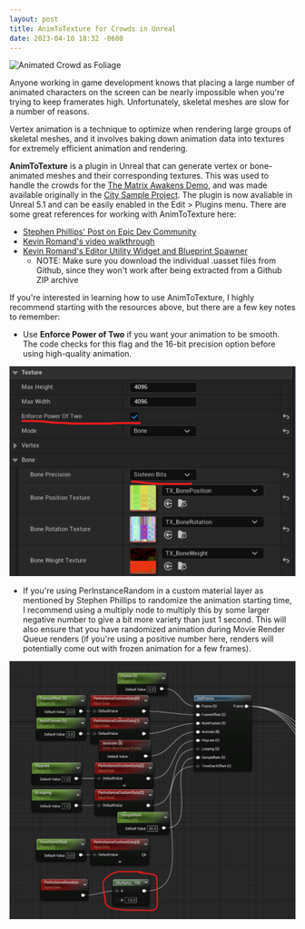 ```yaml
---
layout: post
title: AnimToTexture for Crowds in Unreal
date: 2023-04-10 18:32 -0600
---
```


![Animated Crowd as Foliage](/assets/img/animtotexture/Foliage.gif)

Anyone working in game development knows that placing a large number of animated characters on the screen can be nearly impossible when you're trying to keep framerates high.  Unfortunately, skeletal meshes are slow for a number of reasons.  

Vertex animation is a technique to optimize when rendering large groups of skeletal meshes, and it involves baking down animation data into textures for extremely efficient animation and rendering.  

**AnimToTexture** is a plugin in Unreal that can generate vertex or bone-animated meshes and their corresponding textures.  This was used to handle the crowds for the [The Matrix Awakens Demo](https://www.youtube.com/watch?v=WU0gvPcc3jQ&ab_channel=UnrealEngine), and was made available originally in the [City Sample Project](https://www.unrealengine.com/marketplace/en-US/learn/city-sample?sessionInvalidated=true).  The plugin is now avaliable in Unreal 5.1 and can be easily enabled in the Edit > Plugins menu. There are some great references for working with AnimToTexture here:

- [Stephen Phillips' Post on Epic Dev Community](https://dev.epicgames.com/community/learning/tutorials/daE9/unreal-engine-baking-out-vertex-animation-in-editor-with-animtotexture)
- [Kevin Romand's video walkthrough](https://www.youtube.com/watch?v=vrlFozqB0jA&ab_channel=TrashPraxis)
- [Kevin Romand's Editor Utility Widget and Blueprint Spawner](https://github.com/kromond/AnimToTextureHelpers)
  + NOTE: Make sure you download the individual .uasset files from Github, since they won't work after being extracted from a Github ZIP archive

If you're interested in learning how to use AnimToTexture, I highly recommend starting with the resources above, but there are a few key notes to remember:

- Use **Enforce Power of Two** if you want your animation to be smooth.  The code checks for this flag and the 16-bit precision option before using high-quality animation.

![Enforce Power of Two](/assets/img/animtotexture/enforce_power_of_two.png)

- If you're using PerInstanceRandom in a custom material layer as mentioned by Stephen Phillips to randomize the animation starting time, I recommend using a multiply node to multiply this by some larger negative number to give a bit more variety than just 1 second.   This will also ensure that you have randomized animation during Movie Render Queue renders (if you're using a positive number here, renders will potentially come out with frozen animation for a few frames).

![Multiply Node](/assets/img/animtotexture/multiply_node.png)